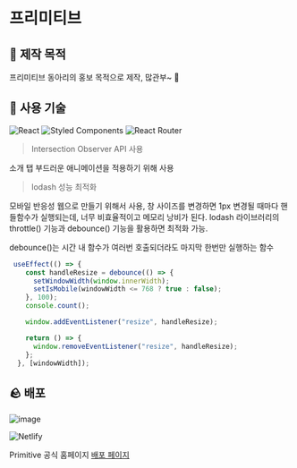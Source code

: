 # 프리미티브


## 🌿 제작 목적
프리미티브 동아리의 홍보 목적으로 제작, 많관부~ 👀

## 🙊 사용 기술
![React](https://img.shields.io/badge/react-%2320232a.svg?style=for-the-badge&logo=react&logoColor=%2361DAFB)
![Styled Components](https://img.shields.io/badge/styled--components-DB7093?style=for-the-badge&logo=styled-components&logoColor=white)
![React Router](https://img.shields.io/badge/React_Router-CA4245?style=for-the-badge&logo=react-router&logoColor=white)
> Intersection Observer API 사용
>
소개 탭 부드러운 애니메이션을 적용하기 위해 사용

> lodash 성능 최적화
> 
모바일 반응성 웹으로 만들기 위해서 사용, 창 사이즈를 변경하면 1px 변경될 때마다 핸들함수가 실행되는데, 너무 비효율적이고 메모리 낭비가 된다.
lodash 라이브러리의 throttle() 기능과 debounce() 기능을 활용하면 최적화 가능.

debounce()는 시간 내 함수가 여러번 호출되더라도 마지막 한번만 실행하는 함수

```jsx
 useEffect(() => {
    const handleResize = debounce(() => {
      setWindowWidth(window.innerWidth);
      setIsMobile(windowWidth <= 768 ? true : false);
    }, 100);
    console.count();

    window.addEventListener("resize", handleResize);

    return () => {
      window.removeEventListener("resize", handleResize);
    };
  }, [windowWidth]);

```


## 🪨 배포
![image](https://github.com/ShipFriend0516/Primitive/assets/98446924/3b2cbf9b-77ee-4421-8323-a7ab40f0e528)

![Netlify](https://img.shields.io/badge/netlify-%23000000.svg?style=for-the-badge&logo=netlify&logoColor=#00C7B7) 

Primitive 공식 홈페이지 [배포 페이지](https://primitive-knu.netlify.app/)
